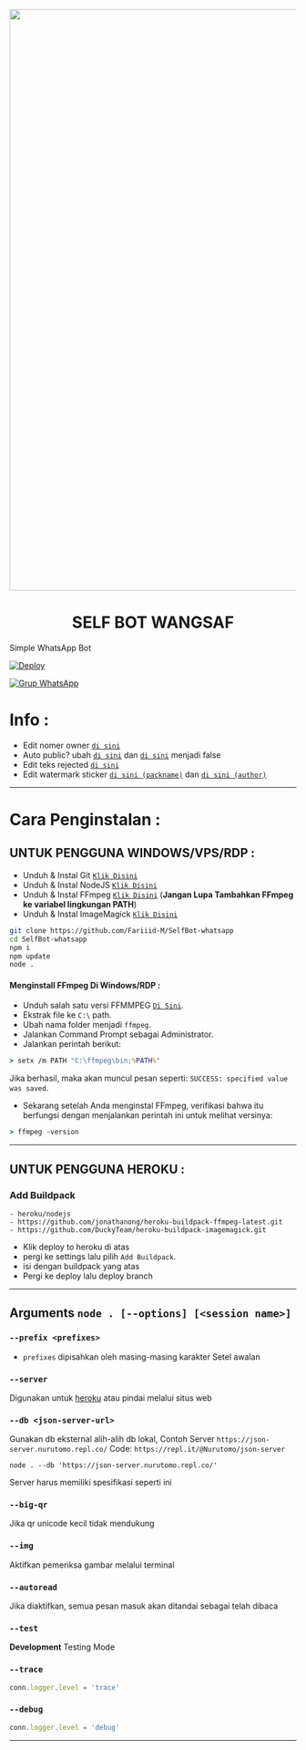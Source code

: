 <p align="center">
	<img src="https://telegra.ph/file/55e631dbf7a5891e09606.jpg" height="1020"/>
</p>
<h1 align="center">SELF BOT WANGSAF</h1>

Simple WhatsApp Bot

[![Deploy](https://www.herokucdn.com/deploy/button.svg)](https://heroku.com/deploy?template=https://github.com/Fariiid-M/SelfBot-whatsapp)

[![Grup WhatsApp](https://img.shields.io/badge/WhatsApp%20Group-25D366?style=for-the-badge&logo=whatsapp&logoColor=white)](https://chat.whatsapp.com/BzDqJgRFzEECe2IbE4WtOf)


# Info :
* Edit nomer owner [`di sini`](https://github.com/Fariiid-M/SelfBot-whatsapp/blob/main/config.js#L5)
* Auto public? ubah [`di sini`](https://github.com/Fariiid-M/SelfBot-whatsapp/blob/main/handler.js#L59) dan [`di sini`](https://github.com/Fariiid-M/SelfBot-whatsapp/blob/main/handler.js#L63) menjadi false
* Edit teks rejected [`di sini`](https://github.com/Fariiid-M/SelfBot-whatsapp/blob/main/handler.js#L347)
* Edit watermark sticker [`di sini (packname)`](https://github.com/Fariiid-M/SelfBot-whatsapp/blob/main/config.js#L33) dan [`di sini (author)`](https://github.com/Fariiid-M/SelfBot-whatsapp/blob/main/config.js#L38)
----

# Cara Penginstalan :


## UNTUK PENGGUNA WINDOWS/VPS/RDP :

* Unduh & Instal Git [`Klik Disini`](https://git-scm.com/downloads)
* Unduh & Instal NodeJS [`Klik Disini`](https://nodejs.org/en/download)
* Unduh & Instal FFmpeg [`Klik Disini`](https://ffmpeg.org/download.html) (**Jangan Lupa Tambahkan FFmpeg ke variabel lingkungan PATH**)
* Unduh & Instal ImageMagick [`Klik Disini`](https://imagemagick.org/script/download.php)

```bash
git clone https://github.com/Fariiid-M/SelfBot-whatsapp
cd SelfBot-whatsapp
npm i
npm update 
node .
```

  #### Menginstall FFmpeg Di Windows/RDP :
* Unduh salah satu versi FFMMPEG [`Di Sini`](https://ffmpeg.org/download.html).
* Ekstrak file ke `C:\` path.
* Ubah nama folder menjadi `ffmpeg`.
* Jalankan Command Prompt sebagai Administrator.
* Jalankan perintah berikut:
```cmd
> setx /m PATH "C:\ffmpeg\bin;%PATH%"
```
Jika berhasil, maka akan muncul pesan seperti: 
`SUCCESS: specified value was saved`.

* Sekarang setelah Anda menginstal FFmpeg, verifikasi bahwa itu berfungsi dengan menjalankan perintah ini untuk melihat versinya:
```cmd
> ffmpeg -version
```
---------

## UNTUK PENGGUNA HEROKU :

### Add Buildpack
```
- heroku/nodejs
- https://github.com/jonathanong/heroku-buildpack-ffmpeg-latest.git
- https://github.com/DuckyTeam/heroku-buildpack-imagemagick.git
```
* Klik deploy to heroku di atas
* pergi ke settings lalu pilih `Add Buildpack`.
* isi dengan buildpack yang atas
* Pergi ke deploy lalu deploy branch

---------

## Arguments `node . [--options] [<session name>]`

### `--prefix <prefixes>`

* `prefixes` dipisahkan oleh masing-masing karakter
Setel awalan

### `--server`

Digunakan untuk [heroku](https://heroku.com/) atau pindai melalui situs web

### `--db <json-server-url>`

Gunakan db eksternal alih-alih db lokal, 
Contoh Server `https://json-server.nurutomo.repl.co/`
Code: `https://repl.it/@Nurutomo/json-server`

`node . --db 'https://json-server.nurutomo.repl.co/'`

Server harus memiliki spesifikasi seperti ini

### `--big-qr`

Jika qr unicode kecil tidak mendukung

### `--img`

Aktifkan pemeriksa gambar melalui terminal

### `--autoread`

Jika diaktifkan, semua pesan masuk akan ditandai sebagai telah dibaca

### `--test`

**Development** Testing Mode

### `--trace`

```js
conn.logger.level = 'trace'
```

### `--debug`

```js
conn.logger.level = 'debug'
```

---------

